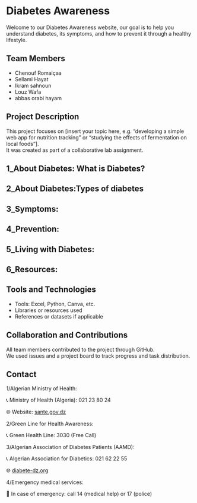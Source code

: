 # Diabetes Awareness
Welcome to our Diabetes Awareness website, our goal is to help you understand diabetes, its symptoms, and how to prevent it through a healthy lifestyle.

## Team Members
- Chenouf Romaiçaa 
- Sellami Hayat 
-  Ikram sahnoun 
- Louz Wafa
- abbas orabi hayam 

## Project Description
This project focuses on [insert your topic here, e.g. “developing a simple web app for nutrition tracking” or “studying the effects of fermentation on local foods”].  
It was created as part of a collaborative lab assignment.

## 1_About Diabetes: What is Diabetes?

   
## 2_About Diabetes:Types of diabetes


## 3_Symptoms:


## 4_Prevention:


## 5_Living with Diabetes:

## 6_Resources:



## Tools and Technologies
- Tools: Excel, Python, Canva, etc.  
- Libraries or resources used  
- References or datasets if applicable  

## Collaboration and Contributions
All team members contributed to the project through GitHub.  
We used issues and a project board to track progress and task distribution.

## Contact
1/Algerian Ministry of Health:
<p>📞 Ministry of Health (Algeria): 021 23 80 24</p>
<p>🌐 Website: <a href="https://sante.gov.dz" target="_blank">sante.gov.dz</a></p>
2/Green Line for Health Awareness:
<p>📞 Green Health Line: 3030 (Free Call)</p>
3/Algerian Association of Diabetes Patients (AAMD):
<p>📞 Algerian Association for Diabetics: 021 62 22 55</p>
<p>🌐 <a href="http://www.diabete-dz.org/" target="_blank">diabete-dz.org</a></p>
4/Emergency medical services:
<p>🚨 In case of emergency: call 14 (medical help) or 17 (police)</p>


